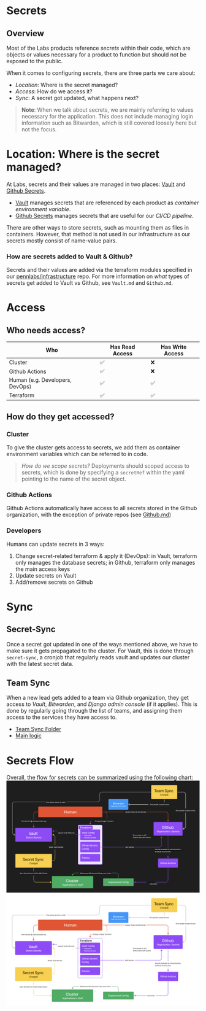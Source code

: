 # Secrets
## Overview
Most of the Labs products reference *secrets* within their code, which are objects or values necessary for a product to function but should not be exposed to the public.

When it comes to configuring secrets, there are three parts we care about:

- *Location*: Where is the secret managed?
- *Access*: How do we access it?
- *Sync*: A secret got updated, what happens next?

> **Note**: When we talk about secrets, we are mainly referring to values necessary for the application. This does not include managing login information such as Bitwarden, which is still covered loosely here but not the focus.

# Location: Where is the secret managed?
At Labs, secrets and their values are managed in two places: [Vault](Vault.md) and [Github Secrets](Github.md).

- [Vault](Vault.md) manages secrets that are referenced by each product as *container environment variable*.
- [Github Secrets](Github.md) manages secrets that are useful for our *CI/CD pipeline*.

There are other ways to store secrets, such as mounting them as files in containers. However, that method is not used in our infrastructure as our secrets mostly consist of name-value pairs.

### How are secrets added to Vault & Github?
Secrets and their values are added via the terraform modules specified in our [pennlabs/infrastructure](https://github.com/pennlabs/infrastructure) repo. For more information on *what* types of secrets get added to Vault vs Github, see `Vault.md` and `Github.md`.

# Access

## Who needs access?

| Who  | Has Read Access | Has Write Access |
| ------------- | ------------- | ------------- |
| Cluster  | :white_check_mark: | :x: |
| Github Actions | :white_check_mark:  | :x: |
| Human (e.g. Developers, DevOps) | :white_check_mark:  | :white_check_mark: |
| Terraform | :white_check_mark: | :white_check_mark: |

## How do they get accessed?
### Cluster
To give the cluster gets access to secrets, we add them as container environment variables which can be referred to in code.

> *How do we scope secrets?* Deployments should scoped access to secrets, which is done by specifying a `secretRef` within the yaml pointing to the name of the secret object.

### Github Actions
Github Actions automatically have access to all secrets stored in the Github organization, with the exception of private repos (see [Github.md](Github.md))

### Developers
Humans can update secrets in 3 ways:
1. Change secret-related terraform & apply it (DevOps): in Vault, terraform only manages the database secrets; in Github, terraform only manages the main access keys
2. Update secrets on Vault
3. Add/remove secrets on Github

# Sync
## Secret-Sync
Once a secret got updated in one of the ways mentioned above, we have to make sure it gets propagated to the cluster. For Vault, this is done through `secret-sync`, a cronjob that regularly reads vault and updates our cluster with the latest secret data.

## Team Sync
When a new lead gets added to a team via Github organization, they get access to *Vault*, *Bitwarden*, and *Django admin console* (if it applies). This is done by regularly going through the list of teams, and assigning them access to the services they have access to.
- [Team Sync Folder](../../docker/team-sync)
- [Main logic](../../docker/team-sync/sync/sync.py)

# Secrets Flow
Overall, the flow for secrets can be summarized using the following chart:
![Secrets Flow](img/secrets-flow-dark.png#gh-dark-mode-only)
![Secrets Flow](img/secrets-flow-light.png#gh-light-mode-only)